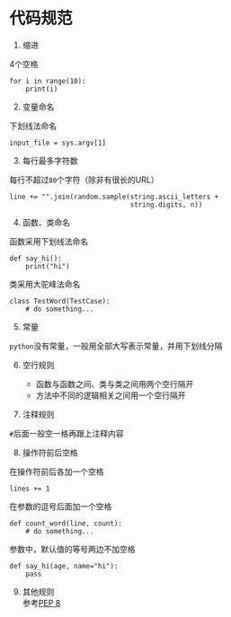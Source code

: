 # 代码规范

1. 缩进  

4个空格
```
for i in range(10):
    print(i)
```

2. 变量命名 

下划线法命名
```
input_file = sys.argv[1]
```

3. 每行最多字符数  

每行不超过`80`个字符（除非有很长的URL）
```
line += "".join(random.sample(string.ascii_letters +
                              string.digits, n))
```

4. 函数、类命名  

函数采用下划线法命名
```
def say_hi():
    print("hi")
```
类采用大驼峰法命名
```
class TestWord(TestCase):
    # do something...
```

5. 常量  

`python`没有常量，一般用全部大写表示常量，并用下划线分隔

6. 空行规则  
    + 函数与函数之间、类与类之间用两个空行隔开
    + 方法中不同的逻辑相关之间用一个空行隔开

7. 注释规则  

`#`后面一般空一格再跟上注释内容

8. 操作符前后空格  

在操作符前后各加一个空格
```
lines += 1
```
在参数的逗号后面加一个空格
```
def count_word(line, count):
    # do something...
```
参数中，默认值的等号两边不加空格
```
def say_hi(age, name="hi"):
    pass
```

9. 其他规则  
参考[PEP 8](https://www.python.org/dev/peps/pep-0008/)
